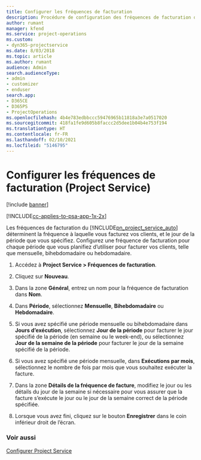 ```yaml
---
title: Configurer les fréquences de facturation
description: Procédure de configuration des fréquences de facturation dans Project Service
author: rumant
manager: kfend
ms.service: project-operations
ms.custom:
- dyn365-projectservice
ms.date: 8/03/2018
ms.topic: article
ms.author: rumant
audience: Admin
search.audienceType:
- admin
- customizer
- enduser
search.app:
- D365CE
- D365PS
- ProjectOperations
ms.openlocfilehash: 4b4e783edbbccc59476965b11818a3e7a0517020
ms.sourcegitcommit: 418fa1fe9d605b8faccc2d5dee1b04b4e753f194
ms.translationtype: HT
ms.contentlocale: fr-FR
ms.lasthandoff: 02/10/2021
ms.locfileid: "5146795"
---
```

# <a name="set-up-invoice-frequencies-project-service"></a>Configurer les fréquences de facturation (Project Service)

[!include [banner](../includes/psa-now-project-operations.md)]

[!INCLUDE[cc-applies-to-psa-app-1x-2x](../includes/cc-applies-to-psa-app-1x-2x.md)]

Les fréquences de facturation du [!INCLUDE[pn_project_service_auto](../includes/pn-project-service-auto.md)] déterminent la fréquence à laquelle vous facturez vos clients, et le jour de la période que vous spécifiez. Configurez une fréquence de facturation pour chaque période que vous planifiez d’utiliser pour facturer vos clients, telle que mensuelle, bihebdomadaire ou hebdomadaire.  
  
1.  Accédez à **Project Service > Fréquences de facturation**.  
  
2.  Cliquez sur **Nouveau**.  
  
3.  Dans la zone **Général**, entrez un nom pour la fréquence de facturation dans **Nom**.  
  
4.  Dans **Période**, sélectionnez **Mensuelle**, **Bihebdomadaire** ou **Hebdomadaire**.  
  
5.  Si vous avez spécifié une période mensuelle ou bihebdomadaire dans **Jours d’exécution**, sélectionnez **Jour de la période** pour facturer le jour spécifié de la période (en semaine ou le week-end), ou sélectionnez **Jour de la semaine de la période** pour facturer le jour de la semaine spécifié de la période.  
  
6.  Si vous avez spécifié une période mensuelle, dans **Exécutions par mois**, sélectionnez le nombre de fois par mois que vous souhaitez exécuter la facture.  
  
7.  Dans la zone **Détails de la fréquence de facture**, modifiez le jour ou les détails du jour de la semaine si nécessaire pour vous assurer que la facture s’exécute le jour ou le jour de la semaine correct de la période spécifiée.  
  
8.  Lorsque vous avez fini, cliquez sur le bouton **Enregistrer** dans le coin inférieur droit de l’écran.  
  
### <a name="see-also"></a>Voir aussi  
 [Configurer Project Service](../psa/configure.md)
